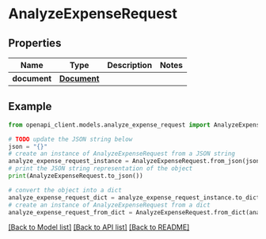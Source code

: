 # AnalyzeExpenseRequest


## Properties

Name | Type | Description | Notes
------------ | ------------- | ------------- | -------------
**document** | [**Document**](Document.md) |  | 

## Example

```python
from openapi_client.models.analyze_expense_request import AnalyzeExpenseRequest

# TODO update the JSON string below
json = "{}"
# create an instance of AnalyzeExpenseRequest from a JSON string
analyze_expense_request_instance = AnalyzeExpenseRequest.from_json(json)
# print the JSON string representation of the object
print(AnalyzeExpenseRequest.to_json())

# convert the object into a dict
analyze_expense_request_dict = analyze_expense_request_instance.to_dict()
# create an instance of AnalyzeExpenseRequest from a dict
analyze_expense_request_from_dict = AnalyzeExpenseRequest.from_dict(analyze_expense_request_dict)
```
[[Back to Model list]](../README.md#documentation-for-models) [[Back to API list]](../README.md#documentation-for-api-endpoints) [[Back to README]](../README.md)


